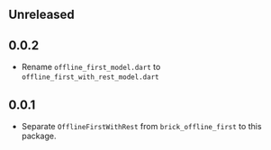 ## Unreleased

## 0.0.2

* Rename `offline_first_model.dart` to `offline_first_with_rest_model.dart`

## 0.0.1

* Separate `OfflineFirstWithRest` from `brick_offline_first` to this package.
